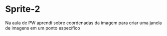 # Sprite-2
Na aula de PW aprendi sobre coordenadas da imagem para criar uma janela de imagens em um ponto específico 
